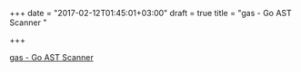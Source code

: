 +++
date = "2017-02-12T01:45:01+03:00"
draft = true
title = "gas - Go AST Scanner "

+++

<p><a href="https://t.co/OFdxWWSiMu">gas - Go AST Scanner </a></p>
